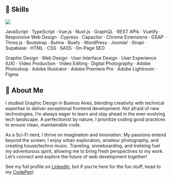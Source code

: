 <h2>🔹 Skills</h2>
<img src="https://mypicto.xyz/icons?i=javascript,typescript,vue,nuxt&height=50">
<p>
JavaScript · TypeScript · Vue.js · Nuxt.js · GraphQL · REST APIs · Vuetify · Responsive Web Design · Cypress · Capacitor · Chrome Extensions · GSAP · Three.js · Bootstrap · Bulma · Buefy · WordPress · Joomla! · Strapi · Supabase · HTML · CSS · SASS · On-Page SEO 
</p>
<p>
Graphic Design · Web Design · User Interface Design · User Experience (UX) · Video Production · Video Editing · Digital Photography · Adobe Photoshop · Adobe Illustrator · Adobe Premiere Pro · Adobe Lightroom · Figma
</p>
<h2>🔹 About Me</h2>
<p>
I studied Graphic Design in Buenos Aires, blending creativity with technical expertise to deliver exceptional frontend development. Not afraid of new technologies, I’m always eager to learn and stay ahead in the ever-evolving tech landscape. A perfectionist by nature, I prioritize coding good practices to ensure clean, maintainable code.  
</p>
<p>
As a Sci-Fi nerd, I thrive on imagination and innovation. My passions extend beyond the screen; I enjoy urban exploration, amateur photography, and creating house/techno music. Traveling, snowboarding, and trekking fuel my adventurous spirit, allowing me to bring fresh perspectives to my work. Let’s connect and explore the future of web development together!  
</p>
<p>
  See my full profile on <a href="https://www.linkedin.com/in/damianothar/">LinkedIn</a>, but if you’re here for the fun stuff, head to my <a href="https://codepen.io/damianothar">CodePen</a>!
</p>
